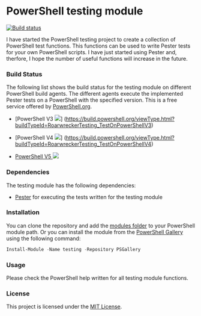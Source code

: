 # PowerShell testing module
[![Build status](https://ci.appveyor.com/api/projects/status/x5sl8x1esgb9r3mi/branch/master?svg=true)](https://ci.appveyor.com/project/roarwrecker/roarwrecker-testing/branch/master)

I have started the PowerShell testing project to create a collection of PowerShell test functions. This functions can be used to write Pester tests for your own PowerShell scripts. I have just started using Pester and, therfore, I hope the number of useful functions will increase in the future.

### Build Status

The following list shows the build status for the testing module on different PowerShell build agents. The different agents execute the implemented Pester tests on a PowerShell with the specified version. This is a free service offered by [PowerShell.org](https://powershell.org/build-server/).

- [PowerShell V3 ![](https://build.powershell.org/app/rest/builds/buildType:RoarwreckerTesting_TestOnPowerShellV3/statusIcon)]
(https://build.powershell.org/viewType.html?buildTypeId=RoarwreckerTesting_TestOnPowerShellV3)

- [PowerShell V4 ![](https://build.powershell.org/app/rest/builds/buildType:RoarwreckerTesting_TestOnPowerShellV4/statusIcon)]
(https://build.powershell.org/viewType.html?buildTypeId=RoarwreckerTesting_TestOnPowerShellV4)

- [PowerShell V5 ![](https://build.powershell.org/app/rest/builds/buildType:RoarwreckerTesting_TestOnPowerShellV5/statusIcon)](https://build.powershell.org/viewType.html?buildTypeId=RoarwreckerTesting_TestOnPowerShellV5)

### Dependencies

The testing module has the following dependencies:
- [Pester](https://github.com/pester/Pester) for executing the tests written for the testing module

### Installation

You can clone the repository and add the [modules folder](https://github.com/roarwrecker/testing/tree/master/testing) to your PowerShell module path. Or you can install the module from the [PowerShell Gallery](https://www.powershellgallery.com/) using the following command:
```PowerShell
Install-Module -Name testing -Repository PSGallery
```

### Usage

Please check the PowerShell help written for all testing module functions.

### License

This project is licensed under the [MIT License](https://github.com/roarwrecker/testing/blob/master/LICENSE).
